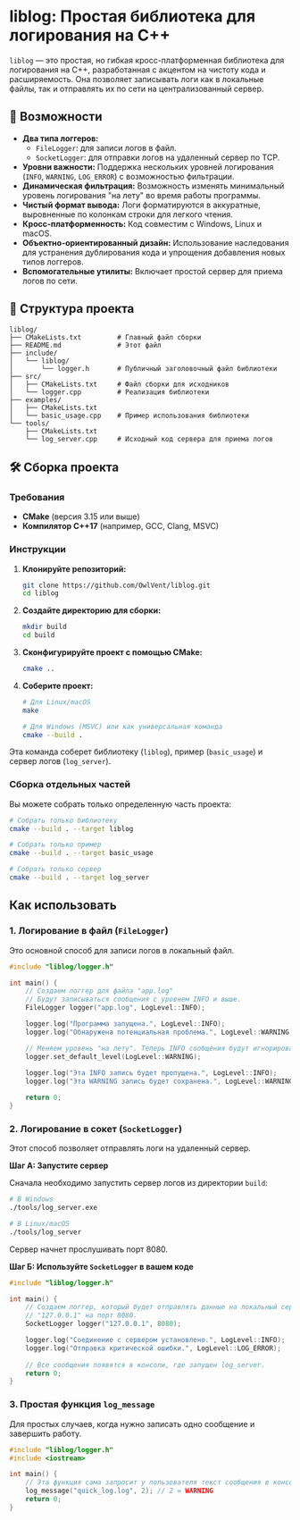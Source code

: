# liblog: Простая библиотека для логирования на C++

`liblog` — это простая, но гибкая кросс-платформенная библиотека для логирования на C++, разработанная с акцентом на чистоту кода и расширяемость. Она позволяет записывать логи как в локальные файлы, так и отправлять их по сети на централизованный сервер.

## 🚀 Возможности

- **Два типа логгеров:**
  - `FileLogger`: для записи логов в файл.
  - `SocketLogger`: для отправки логов на удаленный сервер по TCP.
- **Уровни важности:** Поддержка нескольких уровней логирования (`INFO`, `WARNING`, `LOG_ERROR`) с возможностью фильтрации.
- **Динамическая фильтрация:** Возможность изменять минимальный уровень логирования "на лету" во время работы программы.
- **Чистый формат вывода:** Логи форматируются в аккуратные, выровненные по колонкам строки для легкого чтения.
- **Кросс-платформенность:** Код совместим с Windows, Linux и macOS.
- **Объектно-ориентированный дизайн:** Использование наследования для устранения дублирования кода и упрощения добавления новых типов логгеров.
- **Вспомогательные утилиты:** Включает простой сервер для приема логов по сети.

## 📁 Структура проекта

```
liblog/
├── CMakeLists.txt         # Главный файл сборки
├── README.md              # Этот файл
├── include/
│   └── liblog/
│       └── logger.h       # Публичный заголовочный файл библиотеки
├── src/
│   ├── CMakeLists.txt     # Файл сборки для исходников
│   └── logger.cpp         # Реализация библиотеки
├── examples/
│   ├── CMakeLists.txt
│   └── basic_usage.cpp    # Пример использования библиотеки
└── tools/
    ├── CMakeLists.txt
    └── log_server.cpp     # Исходный код сервера для приема логов
```

## 🛠️ Сборка проекта

### Требования

- **CMake** (версия 3.15 или выше)
- **Компилятор C++17** (например, GCC, Clang, MSVC)

### Инструкции

1.  **Клонируйте репозиторий:**
    ```bash
    git clone https://github.com/OwlVent/liblog.git
    cd liblog
    ```

2.  **Создайте директорию для сборки:**
    ```bash
    mkdir build
    cd build
    ```

3.  **Сконфигурируйте проект с помощью CMake:**
    ```bash
    cmake ..
    ```

4.  **Соберите проект:**
    ```bash
    # Для Linux/macOS
    make

    # Для Windows (MSVC) или как универсальная команда
    cmake --build .
    ```

Эта команда соберет библиотеку (`liblog`), пример (`basic_usage`) и сервер логов (`log_server`).

### Сборка отдельных частей

Вы можете собрать только определенную часть проекта:
```bash
# Собрать только библиотеку
cmake --build . --target liblog

# Собрать только пример
cmake --build . --target basic_usage

# Собрать только сервер
cmake --build . --target log_server
```

##  Как использовать

### 1. Логирование в файл (`FileLogger`)

Это основной способ для записи логов в локальный файл.

```cpp
#include "liblog/logger.h"

int main() {
    // Создаем логгер для файла "app.log"
    // Будут записываться сообщения с уровнем INFO и выше.
    FileLogger logger("app.log", LogLevel::INFO);

    logger.log("Программа запущена.", LogLevel::INFO);
    logger.log("Обнаружена потенциальная проблема.", LogLevel::WARNING);

    // Меняем уровень "на лету". Теперь INFO сообщения будут игнорироваться.
    logger.set_default_level(LogLevel::WARNING);
    
    logger.log("Эта INFO запись будет пропущена.", LogLevel::INFO);
    logger.log("Эта WARNING запись будет сохранена.", LogLevel::WARNING);

    return 0;
}
```

### 2. Логирование в сокет (`SocketLogger`)

Этот способ позволяет отправлять логи на удаленный сервер.

**Шаг А: Запустите сервер**

Сначала необходимо запустить сервер логов из директории `build`:
```bash
# В Windows
./tools/log_server.exe

# В Linux/macOS
./tools/log_server
```
Сервер начнет прослушивать порт 8080.

**Шаг Б: Используйте `SocketLogger` в вашем коде**

```cpp
#include "liblog/logger.h"

int main() {
    // Создаем логгер, который будет отправлять данные на локальный сервер
    // "127.0.0.1" на порт 8080.
    SocketLogger logger("127.0.0.1", 8080);

    logger.log("Соединение с сервером установлено.", LogLevel::INFO);
    logger.log("Отправка критической ошибки.", LogLevel::LOG_ERROR);
    
    // Все сообщения появятся в консоли, где запущен log_server.
    return 0;
}
```

### 3. Простая функция `log_message`

Для простых случаев, когда нужно записать одно сообщение и завершить работу.

```cpp
#include "liblog/logger.h"
#include <iostream>

int main() {
    // Эта функция сама запросит у пользователя текст сообщения в консоли.
    log_message("quick_log.log", 2); // 2 = WARNING
    return 0;
}
```
